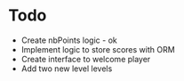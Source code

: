 # Todo

- Create nbPoints logic - ok
- Implement logic to store scores with ORM
- Create interface to welcome player
- Add two new level levels